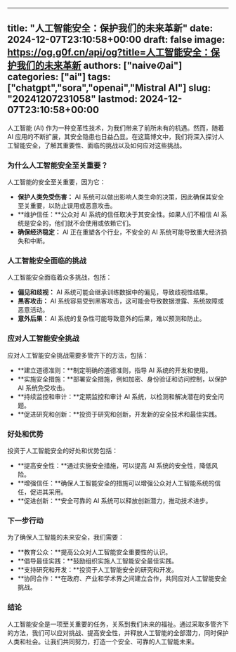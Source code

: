 
---
title: "人工智能安全：保护我们的未来革新"
date: 2024-12-07T23:10:58+00:00
draft: false
image: https://og.g0f.cn/api/og?title=人工智能安全：保护我们的未来革新
authors: ["naiveのai"]
categories: ["ai"]
tags: ["chatgpt","sora","openai","Mistral AI"]
slug: "20241207231058"
lastmod: 2024-12-07T23:10:58+00:00
---
人工智能 (AI) 作为一种变革性技术，为我们带来了前所未有的机遇。然而，随着 AI 应用的不断扩展，其安全隐患也日益凸显。在这篇博文中，我们将深入探讨人工智能安全，了解其重要性、面临的挑战以及如何应对这些挑战。

### 为什么人工智能安全至关重要？

人工智能的安全至关重要，因为它：

- **保护人类免受伤害：** AI 系统可以做出影响人类生命的决策，因此确保其安全至关重要，以防止误用或恶意攻击。
- **维护信任：**公众对 AI 系统的信任取决于其安全性。如果人们不相信 AI 系统是安全的，他们就不会使用或依赖它们。
- **确保经济稳定：** AI 正在重塑各个行业，不安全的 AI 系统可能导致重大经济损失和中断。

### 人工智能安全面临的挑战

人工智能安全面临着众多挑战，包括：

- **偏见和歧视：** AI 系统可能会继承训练数据中的偏见，导致歧视性结果。
- **黑客攻击：** AI 系统容易受到黑客攻击，这可能会导致数据泄露、系统故障或恶意活动。
- **意外后果：** AI 系统的复杂性可能导致意外的后果，难以预测和防止。

### 应对人工智能安全挑战

应对人工智能安全挑战需要多管齐下的方法，包括：

- **建立道德准则：**制定明确的道德准则，指导 AI 系统的开发和使用。
- **实施安全措施：**部署安全措施，例如加密、身份验证和访问控制，以保护 AI 系统免受攻击。
- **持续监控和审计：**定期监控和审计 AI 系统，以检测和解决潜在的安全问题。
- **促进研究和创新：**投资于研究和创新，开发新的安全技术和最佳实践。

### 好处和优势

投资于人工智能安全的好处和优势包括：

- **提高安全性：**通过实施安全措施，可以提高 AI 系统的安全性，降低风险。
- **增强信任：**确保人工智能安全的措施可以增强公众对人工智能系统的信任，促进其采用。
- **促进创新：**安全可靠的 AI 系统可以释放创新潜力，推动技术进步。

### 下一步行动

为了确保人工智能的未来安全，我们需要：

- **教育公众：**提高公众对人工智能安全重要性的认识。
- **倡导最佳实践：**鼓励组织实施人工智能安全最佳实践。
- **支持研究和开发：**投资于人工智能安全的研究和开发。
- **协同合作：**在政府、产业和学术界之间建立合作，共同应对人工智能安全挑战。

### 结论

人工智能安全是一项至关重要的任务，关系到我们未来的福祉。通过采取多管齐下的方法，我们可以应对挑战、提高安全性，并释放人工智能的全部潜力，同时保护人类和社会。让我们共同努力，打造一个安全、可靠的人工智能未来。